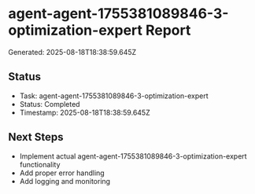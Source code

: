 # agent-agent-1755381089846-3-optimization-expert Report

Generated: 2025-08-18T18:38:59.645Z

## Status
- Task: agent-agent-1755381089846-3-optimization-expert
- Status: Completed
- Timestamp: 2025-08-18T18:38:59.645Z

## Next Steps
- Implement actual agent-agent-1755381089846-3-optimization-expert functionality
- Add proper error handling
- Add logging and monitoring

